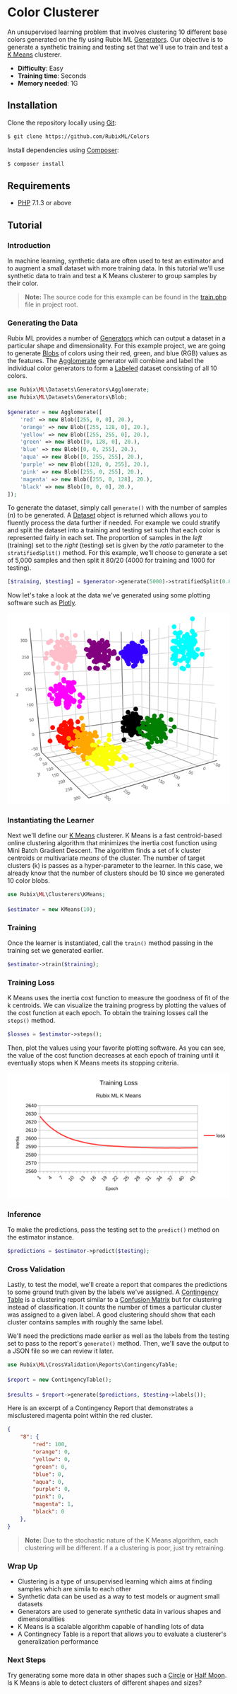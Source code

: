 # Color Clusterer
An unsupervised learning problem that involves clustering 10 different base colors generated on the fly using Rubix ML [Generators](https://docs.rubixml.com/en/latest/datasets/generators/api.html). Our objective is to generate a synthetic training and testing set that we'll use to train and test a [K Means](https://docs.rubixml.com/en/latest/clusterers/k-means.html) clusterer.

- **Difficulty**: Easy
- **Training time**: Seconds
- **Memory needed**: 1G

## Installation
Clone the repository locally using [Git](https://git-scm.com/):
```sh
$ git clone https://github.com/RubixML/Colors
```

Install dependencies using [Composer](https://getcomposer.org/):
```sh
$ composer install
```

## Requirements
- [PHP](https://php.net) 7.1.3 or above

## Tutorial

### Introduction
In machine learning, synthetic data are often used to test an estimator and to augment a small dataset with more training data. In this tutorial we'll use synthetic data to train and test a K Means clusterer to group samples by their color.

> **Note:** The source code for this example can be found in the [train.php](https://github.com/RubixML/Colors/blob/master/train.php) file in project root.

### Generating the Data
Rubix ML provides a number of [Generators](https://docs.rubixml.com/en/latest/datasets/generators/api.html) which can output a dataset in a particular shape and dimensionality. For this example project, we are going to generate [Blobs](https://docs.rubixml.com/en/latest/datasets/generators/blob.html) of colors using their red, green, and blue (RGB) values as the features. The [Agglomerate](https://docs.rubixml.com/en/latest/datasets/generators/agglomerate.html) generator will combine and label the individual color generators to form a [Labeled](https://docs.rubixml.com/en/latest/datasets/labeled.html) dataset consisting of all 10 colors.

```php
use Rubix\ML\Datasets\Generators\Agglomerate;
use Rubix\ML\Datasets\Generators\Blob;

$generator = new Agglomerate([
    'red' => new Blob([255, 0, 0], 20.),
    'orange' => new Blob([255, 128, 0], 20.),
    'yellow' => new Blob([255, 255, 0], 20.),
    'green' => new Blob([0, 128, 0], 20.),
    'blue' => new Blob([0, 0, 255], 20.),
    'aqua' => new Blob([0, 255, 255], 20.),
    'purple' => new Blob([128, 0, 255], 20.),
    'pink' => new Blob([255, 0, 255], 20.),
    'magenta' => new Blob([255, 0, 128], 20.),
    'black' => new Blob([0, 0, 0], 20.),
]);
```

To generate the dataset, simply call `generate()` with the number of samples (*n*) to be generated. A [Dataset](https://docs.rubixml.com/en/latest/datasets/generators/api.html) object is returned which allows you to fluently process the data further if needed. For example we could stratify and split the dataset into a training and testing set such that each color is represented fairly in each set. The proportion of samples in the *left* (training) set to the *right* (testing) set is given by the *ratio* parameter to the `stratifiedSplit()` method. For this example, we'll choose to generate a set of 5,000 samples and then split it 80/20 (4000 for training and 1000 for testing).

```php
[$training, $testing] = $generator->generate(5000)->stratifiedSplit(0.8);
```

Now let's take a look at the data we've generated using some plotting software such as [Plotly](https://plot.ly).

![Synthetic Color Data](https://github.com/RubixML/Colors/blob/master/docs/images/samples-3d.png)

### Instantiating the Learner
Next we'll define our [K Means](https://docs.rubixml.com/en/latest/clusterers/k-means.html) clusterer. K Means is a fast centroid-based online clustering algorithm that minimizes the inertia cost function using Mini Batch Gradient Descent. The algorithm finds a set of k cluster centroids or multivariate *means* of the cluster. The number of target clusters (k) is passes as a hyper-parameter to the learner. In this case, we already know that the number of clusters should be 10 since we generated 10 color blobs.

```php
use Rubix\ML\Clusterers\KMeans;

$estimator = new KMeans(10);
```

### Training
Once the learner is instantiated, call the `train()` method passing in the training set we generated earlier.

```php
$estimator->train($training);
```

### Training Loss
K Means uses the inertia cost function to measure the goodness of fit of the k centroids. We can visualize the training progress by plotting the values of the cost function at each epoch. To obtain the training losses call the `steps()` method.

```php
$losses = $estimator->steps();
```

Then, plot the values using your favorite plotting software. As you can see, the value of the cost function decreases at each epoch of training until it eventually stops when K Means meets its stopping criteria.

![Inertia Loss](https://raw.githubusercontent.com/RubixML/Colors/master/docs/images/training-loss.svg?sanitize=true)

### Inference
To make the predictions, pass the testing set to the `predict()` method on the estimator instance. 
```php
$predictions = $estimator->predict($testing);
```

### Cross Validation
Lastly, to test the model, we'll create a report that compares the predictions to some ground truth given by the labels we've assigned. A [Contingency Table](https://docs.rubixml.com/en/latest/cross-validation/reports/contingency-table.html) is a clustering report similar to a [Confusion Matrix](https://docs.rubixml.com/en/latest/cross-validation/reports/confusion-matrix.html) but for clustering instead of classification. It counts the number of times a particular cluster was assigned to a given label. A good clustering should show that each cluster contains samples with roughly the same label.

We'll need the predictions made earlier as well as the labels from the testing set to pass to the report's `generate()` method. Then, we'll save the output to a JSON file so we can review it later.

```php
use Rubix\ML\CrossValidation\Reports\ContingencyTable;

$report = new ContingencyTable();

$results = $report->generate($predictions, $testing->labels());
```

Here is an excerpt of a Contingency Report that demonstrates a misclustered magenta point within the red cluster.

```json
{
    "8": {
        "red": 100,
        "orange": 0,
        "yellow": 0,
        "green": 0,
        "blue": 0,
        "aqua": 0,
        "purple": 0,
        "pink": 0,
        "magenta": 1,
        "black": 0
    },
}
```

> **Note:** Due to the stochastic nature of the K Means algorithm, each clustering will be different. If a a clustering is poor, just try retraining.

### Wrap Up
- Clustering is a type of unsupervised learning which aims at finding samples which are simila to each other
- Synthetic data can be used as a way to test models or augment small datasets
- Generators are used to generate synthetic data in various shapes and dimensionalities
- K Means is a scalable algorithm capable of handling lots of data
- A Contingnecy Table is a report that allows you to evaluate a clusterer's generalization performance

### Next Steps
Try generating some more data in other shapes such a [Circle](https://docs.rubixml.com/en/latest/datasets/generators/circle.html) or [Half Moon](https://docs.rubixml.com/en/latest/datasets/generators/half-moon.html). Is K Means is able to detect clusters of different shapes and sizes?
